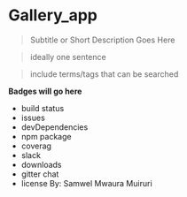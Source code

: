 # Gallery_app

> Subtitle or Short Description Goes Here

> ideally one sentence

> include terms/tags that can be searched

**Badges will go here**

- build status
- issues 
- devDependencies
- npm package
- coverag
- slack
- downloads
- gitter chat
- license
By: Samwel Mwaura Muiruri